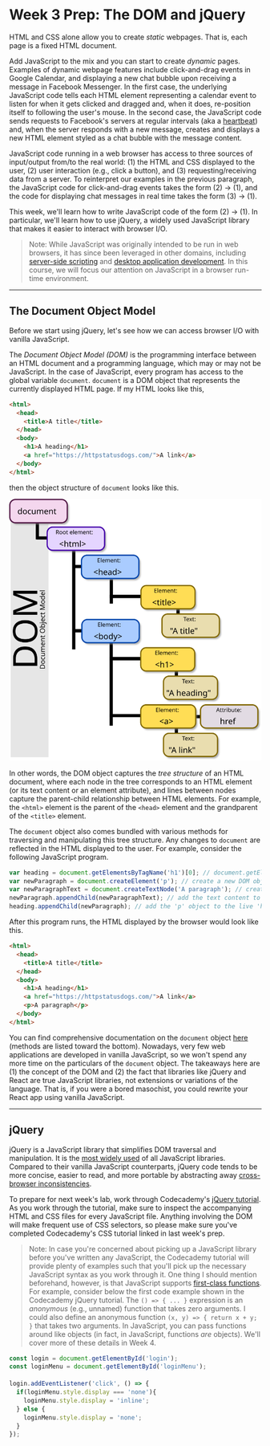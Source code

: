 # Week 3 Prep: The DOM and jQuery

HTML and CSS alone allow you to create *static* webpages. That is, each page is a fixed HTML document.

Add JavaScript to the mix and you can start to create *dynamic* pages. Examples of dynamic webpage features include click-and-drag events in Google Calendar, and displaying a new chat bubble upon receiving a message in Facebook Messenger. In the first case, the underlying JavaScript code tells each HTML element representing a calendar event to listen for when it gets clicked and dragged and, when it does, re-position itself to following the user's mouse. In the second case, the JavaScript code sends requests to Facebook's servers at regular intervals (aka a [heartbeat](https://en.wikipedia.org/wiki/Heartbeat_(computing))) and, when the server responds with a new message, creates and displays a new HTML element styled as a chat bubble with the message content.

JavaScript code running in a web browser has access to three sources of input/output from/to the real world: (1) the HTML and CSS displayed to the user, (2) user interaction (e.g., click a button), and (3) requesting/receiving data from a server. To reinterpret our examples in the previous paragraph, the JavaScript code for click-and-drag events takes the form (2) -> (1), and the code for displaying chat messages in real time takes the form (3) -> (1).

This week, we'll learn how to write JavaScript code of the form (2) -> (1). In particular, we'll learn how to use jQuery, a widely used JavaScript library that makes it easier to interact with browser I/O.

> Note: While JavaScript was originally intended to be run in web browsers, it has since been leveraged in other domains, including [server-side scripting](https://en.wikipedia.org/wiki/Node.js) and [desktop application development](https://electronjs.org/). In this course, we will focus our attention on JavaScript in a browser run-time environment.

---

## The Document Object Model

Before we start using jQuery, let's see how we can access browser I/O with vanilla JavaScript.

The *Document Object Model (DOM)* is the programming interface between an HTML document and a programming language, which may or may not be JavaScript. In the case of JavaScript, every program has access to the global variable `document`. `document` is a DOM object that represents the currently displayed HTML page. If my HTML looks like this,
```html
<html>
  <head>
    <title>A title</title>
  </head>
  <body>
    <h1>A heading</h1>
    <a href="https://httpstatusdogs.com/">A link</a>
  </body>
</html>
```
then the object structure of `document` looks like this.

![DOM](../images/03/dom.svg)

In other words, the DOM object captures the *tree structure* of an HTML document, where each node in the tree corresponds to an HTML element (or its text content or an element attribute), and lines between nodes capture the parent-child relationship between HTML elements. For example, the `<html>` element is the parent of the `<head>` element and the grandparent of the `<title>` element.

The `document` object also comes bundled with various methods for traversing and manipulating this tree structure. Any changes to `document` are reflected in the HTML displayed to the user. For example, consider the following JavaScript program.
```javascript
var heading = document.getElementsByTagName('h1')[0]; // document.getElementsByTagName('h1') returns an array of all live (i.e., visible) DOM objects with the tag name 'h1'
var newParagraph = document.createElement('p'); // create a new DOM object with tag name 'p', not yet live
var newParagraphText = document.createTextNode('A paragraph'); // create a new DOM object with the text content, not yet live
newParagraph.appendChild(newParagraphText); // add the text content to the 'p' object
heading.appendChild(newParagraph); // add the 'p' object to the live 'h1' object, thus making the 'p' object live
```
After this program runs, the HTML displayed by the browser would look like this.
```html
<html>
  <head>
    <title>A title</title>
  </head>
  <body>
    <h1>A heading</h1>
    <a href="https://httpstatusdogs.com/">A link</a>
    <p>A paragraph</p>
  </body>
</html>
```
You can find comprehensive documentation on the `document` object [here](https://developer.mozilla.org/en-US/docs/Web/API/Document) (methods are listed toward the bottom). Nowadays, very few web applications are developed in vanilla JavaScript, so we won't spend any more time on the particulars of the `document` object. The takeaways here are (1) the concept of the DOM and (2) the fact that libraries like jQuery and React are true JavaScript libraries, not extensions or variations of the language. That is, if you were a bored masochist, you could rewrite your React app using vanilla JavaScript.

---

## jQuery

jQuery is a JavaScript library that simplifies DOM traversal and manipulation. It is the [most widely used](https://w3techs.com/technologies/overview/javascript_library/all) of all JavaScript libraries. Compared to their vanilla JavaScript counterparts, jQuery code tends to be more concise, easier to read, and more portable by abstracting away [cross-browser inconsistencies](https://stackoverflow.com/questions/565641/what-cross-browser-issues-have-you-faced).

To prepare for next week's lab, work through Codecademy's [jQuery tutorial](https://www.codecademy.com/learn/learn-jquery). As you work through the tutorial, make sure to inspect the accompanying HTML and CSS files for every JavaScript file. Anything involving the DOM will make frequent use of CSS selectors, so please make sure you've completed Codecademy's CSS tutorial linked in last week's prep.

> Note: In case you're concerned about picking up a JavaScript library before you've written any JavaScript, the Codecademy tutorial will provide plenty of examples such that you'll pick up the necessary JavaScript syntax as you work through it. One thing I should mention beforehand, however, is that JavaScript supports [first-class functions](https://en.wikipedia.org/wiki/First-class_function). For example, consider below the first code example shown in the Codecademy jQuery tutorial. The `() => { ... }` expression is an *anonymous* (e.g., unnamed) function that takes zero arguments. I could also define an anonymous function `(x, y) => { return x + y; }` that takes two arguments. In JavaScript, you can pass functions around like objects (in fact, in JavaScript, functions *are* objects). We'll cover more of these details in Week 4.

```javascript
const login = document.getElementById('login');
const loginMenu = document.getElementById('loginMenu');

login.addEventListener('click', () => {
  if(loginMenu.style.display === 'none'){
    loginMenu.style.display = 'inline';
  } else {
    loginMenu.style.display = 'none';
  }
});
```